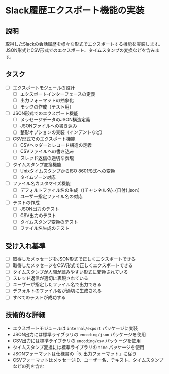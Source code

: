 # Slack履歴エクスポート機能の実装

## 説明
取得したSlackの会話履歴を様々な形式でエクスポートする機能を実装します。JSON形式とCSV形式でのエクスポート、タイムスタンプの変換などを含みます。

## タスク
- [ ] エクスポートモジュールの設計
  - [ ] エクスポートインターフェースの定義
  - [ ] 出力フォーマットの抽象化
  - [ ] モックの作成（テスト用）
- [ ] JSON形式でのエクスポート機能
  - [ ] メッセージデータのJSON構造定義
  - [ ] JSONファイルへの書き込み
  - [ ] 整形オプションの実装（インデントなど）
- [ ] CSV形式でのエクスポート機能
  - [ ] CSVヘッダーとレコード構造の定義
  - [ ] CSVファイルへの書き込み
  - [ ] スレッド返信の適切な表現
- [ ] タイムスタンプ変換機能
  - [ ] UnixタイムスタンプからISO 8601形式への変換
  - [ ] タイムゾーン対応
- [ ] ファイル名カスタマイズ機能
  - [ ] デフォルトファイル名の生成（{チャンネル名}_{日付}.json）
  - [ ] ユーザー指定ファイル名の対応
- [ ] テストの作成
  - [ ] JSON出力のテスト
  - [ ] CSV出力のテスト
  - [ ] タイムスタンプ変換のテスト
  - [ ] ファイル名生成のテスト

## 受け入れ基準
- [ ] 取得したメッセージをJSON形式で正しくエクスポートできる
- [ ] 取得したメッセージをCSV形式で正しくエクスポートできる
- [ ] タイムスタンプが人間が読みやすい形式に変換されている
- [ ] スレッド返信が適切に表現されている
- [ ] ユーザーが指定したファイル名で出力できる
- [ ] デフォルトのファイル名が適切に生成される
- [ ] すべてのテストが成功する

## 技術的な詳細
- エクスポートモジュールは `internal/export` パッケージに実装
- JSON出力には標準ライブラリの `encoding/json` パッケージを使用
- CSV出力には標準ライブラリの `encoding/csv` パッケージを使用
- タイムスタンプ変換には標準ライブラリの `time` パッケージを使用
- JSONフォーマットは仕様書の「5. 出力フォーマット」に従う
- CSVフォーマットはメッセージID、ユーザー名、テキスト、タイムスタンプなどの列を含む
